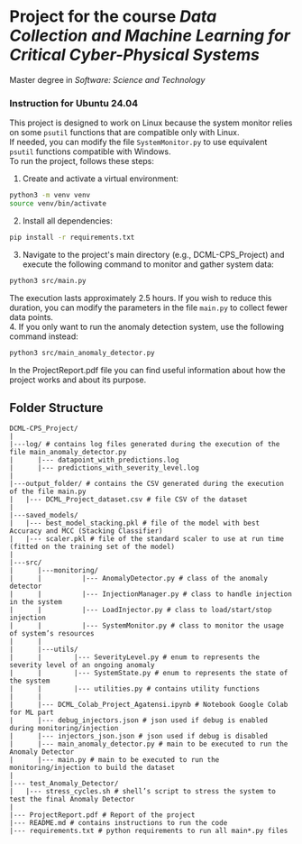 # Project for the course _Data Collection and Machine Learning for Critical Cyber-Physical Systems_
Master degree in _Software: Science and Technology_
### Instruction for Ubuntu 24.04
This project is designed to work on Linux because the system monitor relies on some `psutil` functions that are compatible only with Linux.  
If needed, you can modify the file `SystemMonitor.py` to use equivalent `psutil` functions compatible with Windows.  
To run the project, follows these steps:
1. Create and activate a virtual environment: 
``` bash
python3 -m venv venv  
source venv/bin/activate
```
2. Install all dependencies:
``` bash
pip install -r requirements.txt
```
3. Navigate to the project's main directory (e.g., DCML-CPS_Project) and execute the following command to monitor and gather system data:
``` bash
python3 src/main.py  
```
The execution lasts approximately 2.5 hours. If you wish to reduce this duration, you can modify the parameters in the file `main.py` to collect fewer data points.  
4. If you only want to run the anomaly detection system, use the following command instead:
``` bash
python3 src/main_anomaly_detector.py  
```  

In the ProjectReport.pdf file you can find useful information about how the project works and about its purpose.

## Folder Structure
```plaintext
DCML-CPS_Project/  
|  
|---log/ # contains log files generated during the execution of the file main_anomaly_detector.py  
|      |--- datapoint_with_predictions.log  
|      |--- predictions_with_severity_level.log  
|  
|---output_folder/ # contains the CSV generated during the execution of the file main.py  
|	|--- DCML_Project_dataset.csv # file CSV of the dataset  
|  
|---saved_models/  
|	|--- best_model_stacking.pkl # file of the model with best Accuracy and MCC (Stacking Classifier)  
|	|--- scaler.pkl # file of the standard scaler to use at run time (fitted on the training set of the model)  
|  
|---src/  
|      |---monitoring/  
|      |          |--- AnomalyDetector.py # class of the anomaly detector  
|      |          |--- InjectionManager.py # class to handle injection in the system  
|      |          |--- LoadInjector.py # class to load/start/stop injection  
|      |          |--- SystemMonitor.py # class to monitor the usage of system’s resources  
|      |  
|      |---utils/  
|      |        |--- SeverityLevel.py # enum to represents the severity level of an ongoing anomaly  
|      |        |--- SystemState.py # enum to represents the state of the system  
|      |        |--- utilities.py # contains utility functions  
|      |  
|      |--- DCML_Colab_Project_Agatensi.ipynb # Notebook Google Colab for ML part  
|      |--- debug_injectors.json # json used if debug is enabled during monitoring/injection  
|      |--- injectors_json.json # json used if debug is disabled  
|      |--- main_anomaly_detector.py # main to be executed to run the Anomaly Detector  
|      |--- main.py # main to be executed to run the monitoring/injection to build the dataset  
|  
|--- test_Anomaly_Detector/  
|	|--- stress_cycles.sh # shell’s script to stress the system to test the final Anomaly Detector  
|  
|--- ProjectReport.pdf # Report of the project  
|--- README.md # contains instructions to run the code  
|--- requirements.txt # python requirements to run all main*.py files  
```
